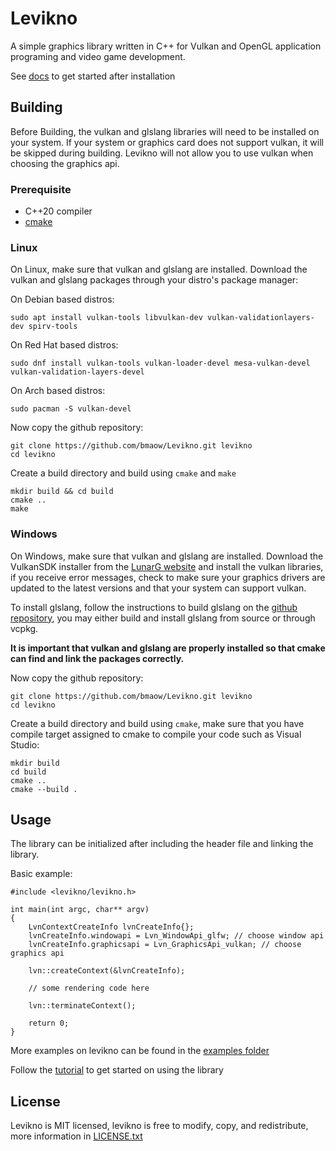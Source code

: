 # Levikno
A simple graphics library written in C++ for Vulkan and OpenGL application programing and video game development.

See [docs](docs/GettingStarted.md) to get started after installation

## Building
Before Building, the vulkan and glslang libraries will need to be installed on your system. If your system or graphics card does not support vulkan, it will be skipped during building. Levikno will not allow you to use vulkan when choosing the graphics api.

### Prerequisite
- C++20 compiler
- [cmake](https://cmake.org/)

### Linux
On Linux, make sure that vulkan and glslang are installed. Download the vulkan and glslang packages through your distro's package manager:

On Debian based distros:
```
sudo apt install vulkan-tools libvulkan-dev vulkan-validationlayers-dev spirv-tools
```

On Red Hat based distros:
```
sudo dnf install vulkan-tools vulkan-loader-devel mesa-vulkan-devel vulkan-validation-layers-devel
```

On Arch based distros:
```
sudo pacman -S vulkan-devel
```

Now copy the github repository:
```
git clone https://github.com/bmaow/Levikno.git levikno
cd levikno
```

Create a build directory and build using `cmake` and `make`
```
mkdir build && cd build
cmake ..
make
```

### Windows
On Windows, make sure that vulkan and glslang are installed. Download the VulkanSDK installer from the [LunarG website](https://vulkan.lunarg.com/) and install the vulkan libraries, if you receive error messages, check to make sure your graphics drivers are updated to the latest versions and that your system can support vulkan.

To install glslang, follow the instructions to build glslang on the [github repository](https://github.com/KhronosGroup/glslang?tab=readme-ov-file), you may either build and install glslang from source or through vcpkg.

**It is important that vulkan and glslang are properly installed so that cmake can find and link the packages correctly.**

Now copy the github repository:
```
git clone https://github.com/bmaow/Levikno.git levikno
cd levikno
```

Create a build directory and build using `cmake`, make sure that you have compile target assigned to cmake to compile your code such as Visual Studio:
```
mkdir build
cd build
cmake ..
cmake --build .
```

## Usage
The library can be initialized after including the header file and linking the library.

Basic example:
```
#include <levikno/levikno.h>

int main(int argc, char** argv)
{
    LvnContextCreateInfo lvnCreateInfo{};
    lvnCreateInfo.windowapi = Lvn_WindowApi_glfw; // choose window api
    lvnCreateInfo.graphicsapi = Lvn_GraphicsApi_vulkan; // choose graphics api

    lvn::createContext(&lvnCreateInfo);

    // some rendering code here

    lvn::terminateContext();

    return 0;
}
```

More examples on levikno can be found in the [examples folder](examples/)

Follow the [tutorial](docs/GettingStarted.md) to get started on using the library

## License
Levikno is MIT licensed, levikno is free to modify, copy, and redistribute, more information in [LICENSE.txt](LICENSE.txt)
